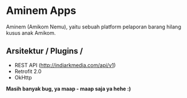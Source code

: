 # Aminem Apps
Aminem (Amikom Nemu), yaitu sebuah platform pelaporan barang hilang kusus anak Amikom.

## Arsitektur / Plugins / 
- REST API (http://indiarkmedia.com/api/v1)
- Retrofit 2.0
- OkHttp

**Masih banyak bug, ya maap - maap saja ya hehe :)**
